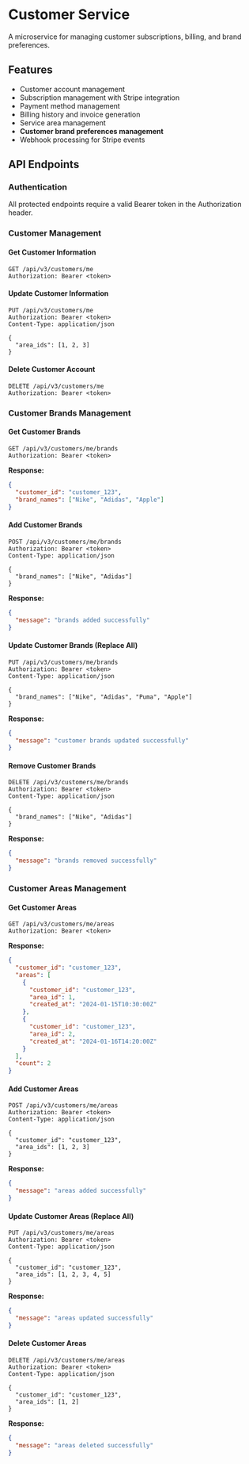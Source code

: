 # Customer Service

A microservice for managing customer subscriptions, billing, and brand preferences.

## Features

- Customer account management
- Subscription management with Stripe integration
- Payment method management
- Billing history and invoice generation
- Service area management
- **Customer brand preferences management**
- Webhook processing for Stripe events

## API Endpoints

### Authentication
All protected endpoints require a valid Bearer token in the Authorization header.

### Customer Management

#### Get Customer Information
```
GET /api/v3/customers/me
Authorization: Bearer <token>
```

#### Update Customer Information
```
PUT /api/v3/customers/me
Authorization: Bearer <token>
Content-Type: application/json

{
  "area_ids": [1, 2, 3]
}
```

#### Delete Customer Account
```
DELETE /api/v3/customers/me
Authorization: Bearer <token>
```

### Customer Brands Management

#### Get Customer Brands
```
GET /api/v3/customers/me/brands
Authorization: Bearer <token>
```

**Response:**
```json
{
  "customer_id": "customer_123",
  "brand_names": ["Nike", "Adidas", "Apple"]
}
```

#### Add Customer Brands
```
POST /api/v3/customers/me/brands
Authorization: Bearer <token>
Content-Type: application/json

{
  "brand_names": ["Nike", "Adidas"]
}
```

**Response:**
```json
{
  "message": "brands added successfully"
}
```

#### Update Customer Brands (Replace All)
```
PUT /api/v3/customers/me/brands
Authorization: Bearer <token>
Content-Type: application/json

{
  "brand_names": ["Nike", "Adidas", "Puma", "Apple"]
}
```

**Response:**
```json
{
  "message": "customer brands updated successfully"
}
```

#### Remove Customer Brands
```
DELETE /api/v3/customers/me/brands
Authorization: Bearer <token>
Content-Type: application/json

{
  "brand_names": ["Nike", "Adidas"]
}
```

**Response:**
```json
{
  "message": "brands removed successfully"
}
```

### Customer Areas Management

#### Get Customer Areas
```
GET /api/v3/customers/me/areas
Authorization: Bearer <token>
```

**Response:**
```json
{
  "customer_id": "customer_123",
  "areas": [
    {
      "customer_id": "customer_123",
      "area_id": 1,
      "created_at": "2024-01-15T10:30:00Z"
    },
    {
      "customer_id": "customer_123",
      "area_id": 2,
      "created_at": "2024-01-16T14:20:00Z"
    }
  ],
  "count": 2
}
```

#### Add Customer Areas
```
POST /api/v3/customers/me/areas
Authorization: Bearer <token>
Content-Type: application/json

{
  "customer_id": "customer_123",
  "area_ids": [1, 2, 3]
}
```

**Response:**
```json
{
  "message": "areas added successfully"
}
```

#### Update Customer Areas (Replace All)
```
PUT /api/v3/customers/me/areas
Authorization: Bearer <token>
Content-Type: application/json

{
  "customer_id": "customer_123",
  "area_ids": [1, 2, 3, 4, 5]
}
```

**Response:**
```json
{
  "message": "areas updated successfully"
}
```

#### Delete Customer Areas
```
DELETE /api/v3/customers/me/areas
Authorization: Bearer <token>
Content-Type: application/json

{
  "customer_id": "customer_123",
  "area_ids": [1, 2]
}
```

**Response:**
```json
{
  "message": "areas deleted successfully"
}
```

